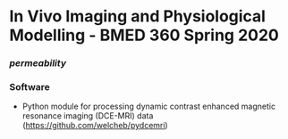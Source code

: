 # In Vivo Imaging and Physiological Modelling - BMED 360 Spring 2020

### _permeability_

### Software

- Python module for processing dynamic contrast enhanced magnetic resonance imaging (DCE-MRI) data (https://github.com/welcheb/pydcemri)
